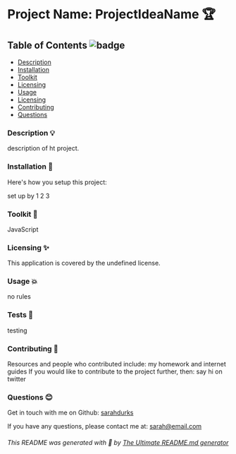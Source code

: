 

# Project Name: ProjectIdeaName 🏆 

## Table of Contents ![badge](https://img.shields.io/badge/license-undefined-blue)

- [Description](#description)
- [Installation](#installation)
- [Toolkit](#toolkit)
- [Licensing](#licensing)
- [Usage](#usage)
- [Licensing](#tests)
- [Contributing](#contributing)
- [Questions](#questions)

### Description 💡 <a name="description"></a>

description of ht project. 

### Installation 💾 <a name="installation"></a>

Here's how you setup this project:

set up by 1 2 3  

### Toolkit 🧰 <a name="toolkit"></a>

JavaScript  

### Licensing ✨ <a name="licensing"></a> 

This application is covered by the undefined license. 

### Usage 💥 <a name="usage"></a> 

no rules 

### Tests 💎  <a name="tests"></a> 

testing 

### Contributing 🤝 <a name="contributing"></a> 

Resources and people who contributed include: my homework and internet guides 
If you would like to contribute to the project further, then: say hi on twitter 

### Questions 😊 <a name="questions"></a> 
Get in touch with me on Github: [sarahdurks](https://github.com/sarahdurks)

If you have any questions, please contact me at: sarah@email.com

###### This README was generated with 🧡  by [The Ultimate README.md generator](https://github.com/sarahdurks/readme-generator) 
